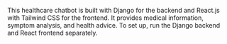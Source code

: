 This healthcare chatbot is built with Django for the backend and React.js with Tailwind CSS for the frontend. It provides medical information, symptom analysis, and health advice. To set up, run the Django backend and React frontend separately.
